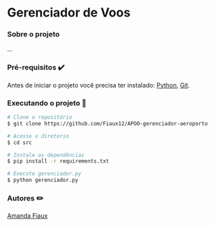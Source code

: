 # Gerenciador de Voos

### Sobre o projeto

...


### Pré-requisitos :heavy_check_mark:

Antes de iniciar o projeto você precisa ter instalado:
[Python](https://www.python.org/), [Git](https://git-scm.com/).

### Executando o projeto 🚀

```bash
# Clone o repositório
$ git clone https://github.com/Fiaux12/APOO-gerenciador-aeroporto

# Acesse o diretorio
$ cd src

# Instale as dependências 
$ pip install -r requirements.txt

# Execute gerenciador.py
$ python gerenciador.py
```

### Autores :pencil2:
[Amanda Fiaux](https://github.com/Fiaux12)
